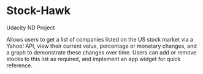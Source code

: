 # Stock-Hawk
Udacity ND Project

Allows users to get a list of companies listed on the US stock market via a Yahoo! API, view their current value, percentage or monetary changes, 
and a graph to demonstrate these changes over time.
Users can add or remove stocks to this list as required, and implement an app widget for quick reference.
